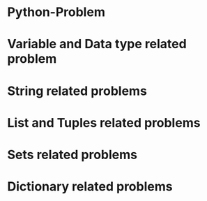 # Python-Problem

# Variable and Data type related problem

# String related problems

# List and Tuples related problems

# Sets related problems

# Dictionary related problems
